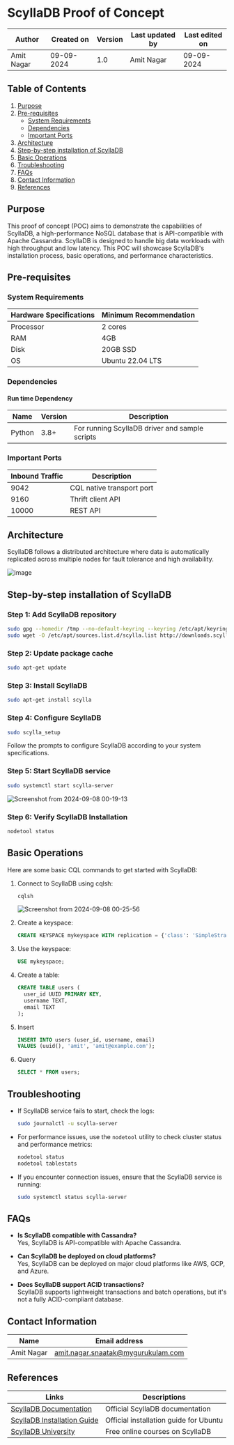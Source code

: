 # ScyllaDB Proof of Concept

| Author | Created on | Version | Last updated by | Last edited on |
|--------|------------|---------|----------------|----------------|
| Amit Nagar | 09-09-2024 | 1.0 | Amit Nagar | 09-09-2024 |

## Table of Contents

1. [Purpose](#purpose)
2. [Pre-requisites](#pre-requisites)
   - [System Requirements](#system-requirements)
   - [Dependencies](#dependencies)
   - [Important Ports](#important-ports)
3. [Architecture](#architecture)
4. [Step-by-step installation of ScyllaDB](#step-by-step-installation-of-scylladb)
5. [Basic Operations](#basic-operations)
6. [Troubleshooting](#troubleshooting)
7. [FAQs](#faqs)
8. [Contact Information](#contact-information)
9. [References](#references)

## Purpose

This proof of concept (POC) aims to demonstrate the capabilities of ScyllaDB, a high-performance NoSQL database that is API-compatible with Apache Cassandra. ScyllaDB is designed to handle big data workloads with high throughput and low latency. This POC will showcase ScyllaDB's installation process, basic operations, and performance characteristics.

## Pre-requisites

### System Requirements

| Hardware Specifications | Minimum Recommendation |
|-------------------------|------------------------|
| Processor               | 2 cores                |
| RAM                     | 4GB                    |
| Disk                    | 20GB SSD               |
| OS                      | Ubuntu 22.04 LTS       |

### Dependencies

#### Run time Dependency

| Name    | Version | Description                                    |
|---------|---------|------------------------------------------------|
| Python  | 3.8+    | For running ScyllaDB driver and sample scripts |

### Important Ports

| Inbound Traffic | Description                    |
|-----------------|--------------------------------|
| 9042            | CQL native transport port      |
| 9160            | Thrift client API              |
| 10000           | REST API                       |

## Architecture

ScyllaDB follows a distributed architecture where data is automatically replicated across multiple nodes for fault tolerance and high availability.

![image](https://github.com/user-attachments/assets/96a58199-c89e-4d7c-8875-ade3bf95d98a)

## Step-by-step installation of ScyllaDB

### Step 1: Add ScyllaDB repository

```bash
sudo gpg --homedir /tmp --no-default-keyring --keyring /etc/apt/keyrings/scylladb.gpg --keyserver hkp://keyserver.ubuntu.com:80 --recv-keys 491c93b9de7496a7
sudo wget -O /etc/apt/sources.list.d/scylla.list http://downloads.scylladb.com/deb/debian/scylla-6.1.list
```

### Step 2: Update package cache

```bash
sudo apt-get update
```

### Step 3: Install ScyllaDB

```bash
sudo apt-get install scylla
```

### Step 4: Configure ScyllaDB

```bash
sudo scylla_setup
```

Follow the prompts to configure ScyllaDB according to your system specifications.

### Step 5: Start ScyllaDB service

```bash
sudo systemctl start scylla-server
```
![Screenshot from 2024-09-08 00-19-13](https://github.com/user-attachments/assets/6cd720b3-7429-42eb-b438-4ba814f4c168)


### Step 6: Verify ScyllaDB Installation

```bash
nodetool status
```

## Basic Operations

Here are some basic CQL commands to get started with ScyllaDB:

1. Connect to ScyllaDB using cqlsh:
   ```bash
   cqlsh
   ```
   ![Screenshot from 2024-09-08 00-25-56](https://github.com/user-attachments/assets/e33f3204-f741-440b-a906-b250a7fbd42d)


2. Create a keyspace:
   ```sql
   CREATE KEYSPACE mykeyspace WITH replication = {'class': 'SimpleStrategy', 'replication_factor': 1};
   ```

3. Use the keyspace:
   ```sql
   USE mykeyspace;
   ```

4. Create a table:
   ```sql
   CREATE TABLE users (
     user_id UUID PRIMARY KEY,
     username TEXT,
     email TEXT
   );
   ```

5. Insert 
   ```sql
   INSERT INTO users (user_id, username, email) 
   VALUES (uuid(), 'amit', 'amit@example.com');
   ```

6. Query 
   ```sql
   SELECT * FROM users;
   ```

## Troubleshooting

- If ScyllaDB service fails to start, check the logs:
  ```bash
  sudo journalctl -u scylla-server
  ```

- For performance issues, use the `nodetool` utility to check cluster status and performance metrics:
  ```bash
  nodetool status
  nodetool tablestats
  ```

- If you encounter connection issues, ensure that the ScyllaDB service is running:
  ```bash
  sudo systemctl status scylla-server
  ```

## FAQs

- **Is ScyllaDB compatible with Cassandra?**  
  Yes, ScyllaDB is API-compatible with Apache Cassandra.

- **Can ScyllaDB be deployed on cloud platforms?**  
  Yes, ScyllaDB can be deployed on major cloud platforms like AWS, GCP, and Azure.

- **Does ScyllaDB support ACID transactions?**  
  ScyllaDB supports lightweight transactions and batch operations, but it's not a fully ACID-compliant database.

## Contact Information

| Name       | Email address     |
|------------|-------------------|
| Amit Nagar | amit.nagar.snaatak@mygurukulam.com |

## References

| Links                                                | Descriptions                             |
|------------------------------------------------------|------------------------------------------|
| [ScyllaDB Documentation](https://docs.scylladb.com/) | Official ScyllaDB documentation          |
| [ScyllaDB Installation Guide](https://docs.scylladb.com/stable/operating-scylla/procedures/install/install-ubuntu.html) | Official installation guide for Ubuntu |
| [ScyllaDB University](https://university.scylladb.com/) | Free online courses on ScyllaDB       |

